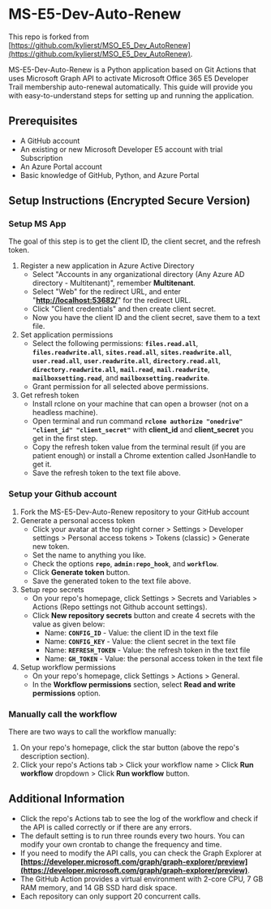 # **MS-E5-Dev-Auto-Renew**

This repo is forked from [https://github.com/kylierst/MSO_E5_Dev_AutoRenew](https://github.com/kylierst/MSO_E5_Dev_AutoRenew).

MS-E5-Dev-Auto-Renew is a Python application based on Git Actions that uses Microsoft Graph API to activate Microsoft Office 365 E5 Developer Trail membership auto-renewal automatically. This guide will provide you with easy-to-understand steps for setting up and running the application.

## **Prerequisites**

- A GitHub account
- An existing or new Microsoft Developer E5 account with trial Subscription
- An Azure Portal account
- Basic knowledge of GitHub, Python, and Azure Portal

## **Setup Instructions (Encrypted Secure Version)**

### **Setup MS App**

The goal of this step is to get the client ID, the client secret, and the refresh token.

1. Register a new application in Azure Active Directory
    - Select "Accounts in any organizational directory (Any Azure AD directory - Multitenant)", remember **Multitenant**.
    - Select "Web" for the redirect URL, and enter "**[http://localhost:53682/](http://localhost:53682/)**" for the redirect URL.
    - Click "Client credentials" and then create client secret.
    - Now you have the client ID and the client secret, save them to a text file.
2. Set application permissions
    - Select the following permissions: **`files.read.all`**, **`files.readwrite.all`**, **`sites.read.all`**, **`sites.readwrite.all`**, **`user.read.all`**, **`user.readwrite.all`**, **`directory.read.all`**, **`directory.readwrite.all`**, **`mail.read`**, **`mail.readwrite`**, **`mailboxsetting.read`**, and **`mailboxsetting.readwrite`**.
    - Grant permission for all selected above permissions.
3. Get refresh token
    - Install rclone on your machine that can open a browser (not on a headless machine).
    - Open terminal and run command **`rclone authorize "onedrive" "client_id" "client_secret"`** with **client_id** and **client_secret** you get in the first step.
    - Copy the refresh token value from the terminal result (if you are patient enough) or install a Chrome extention called JsonHandle to get it.
    - Save the refresh token to the text file above.

### **Setup your Github account**

1. Fork the MS-E5-Dev-Auto-Renew repository to your GitHub account
2. Generate a personal access token
    - Click your avatar at the top right corner > Settings > Developer settings > Personal access tokens > Tokens (classic) > Generate new token.
    - Set the name to anything you like.
    - Check the options **`repo`**, **`admin:repo_hook`**, and **`workflow`**.
    - Click **Generate token** button.
    - Save the generated token to the text file above.
3. Setup repo secrets
    - On your repo's homepage, click Settings > Secrets and Variables > Actions (Repo settings not Github account settings).
    - Click **New repository secrets** button and create 4 secrets with the value as given below:
        - Name: **`CONFIG_ID`** - Value: the client ID in the text file
        - Name: **`CONFIG_KEY`** - Value: the client secret in the text file
        - Name: **`REFRESH_TOKEN`** - Value: the refresh token in the text file
        - Name: **`GH_TOKEN`** - Value: the personal access token in the text file
4. Setup workflow permissions
    - On your repo's homepage, click Settings > Actions > General.
    - In the **Workflow permissions** section, select **Read and write permissions** option.

### **Manually call the workflow**

There are two ways to call the workflow manually:
1. On your repo's homepage, click the star button (above the repo's description section).
2. Click your repo's Actions tab > Click your workflow name > Click **Run workflow** dropdown > Click **Run workflow** button.

## **Additional Information**

- Click the repo's Actions tab to see the log of the workflow and check if the API is called correctly or if there are any errors.
- The default setting is to run three rounds every two hours. You can modify your own crontab to change the frequency and time.
- If you need to modify the API calls, you can check the Graph Explorer at **[https://developer.microsoft.com/graph/graph-explorer/preview](https://developer.microsoft.com/graph/graph-explorer/preview)**.
- The GitHub Action provides a virtual environment with 2-core CPU, 7 GB RAM memory, and 14 GB SSD hard disk space.
- Each repository can only support 20 concurrent calls.
